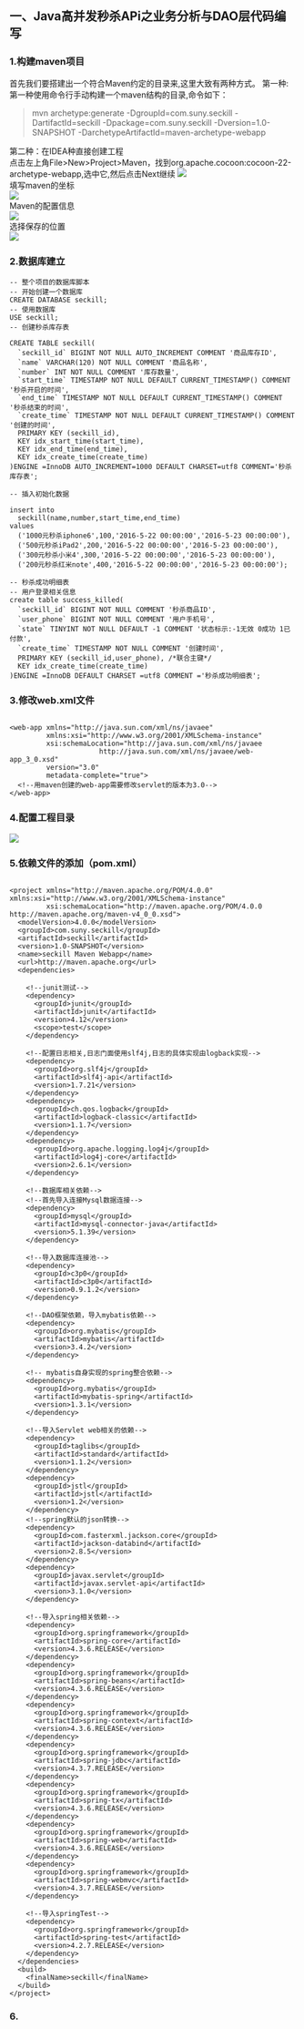 ## 一、Java高并发秒杀APi之业务分析与DAO层代码编写
### 1.构建maven项目
首先我们要搭建出一个符合Maven约定的目录来,这里大致有两种方式。
第一种:
第一种使用命令行手动构建一个maven结构的目录,命令如下：

>mvn archetype:generate -DgroupId=com.suny.seckill -DartifactId=seckill -Dpackage=com.suny.seckill -Dversion=1.0-SNAPSHOT -DarchetypeArtifactId=maven-archetype-webapp

第二种：在IDEA种直接创建工程            
点击左上角File>New>Project>Maven，找到org.apache.cocoon:cocoon-22-archetype-webapp,选中它,然后点击Next继续
![](https://github.com/foochane/seckill/blob/master/screenshot/maven工程创建1.png)  
填写maven的坐标            
![](https://github.com/foochane/seckill/blob/master/screenshot/maven工程创建2.png)  
Maven的配置信息      
![](https://github.com/foochane/seckill/blob/master/screenshot/maven工程创建3.png)  
选择保存的位置            
![](https://github.com/foochane/seckill/blob/master/screenshot/maven工程创建4.png)  
   
### 2.数据库建立                       
``` 
-- 整个项目的数据库脚本
-- 开始创建一个数据库
CREATE DATABASE seckill;
-- 使用数据库
USE seckill;
-- 创建秒杀库存表

CREATE TABLE seckill(
  `seckill_id` BIGINT NOT NULL AUTO_INCREMENT COMMENT '商品库存ID',
  `name` VARCHAR(120) NOT NULL COMMENT '商品名称',
  `number` INT NOT NULL COMMENT '库存数量',
  `start_time` TIMESTAMP NOT NULL DEFAULT CURRENT_TIMESTAMP() COMMENT '秒杀开启的时间',
  `end_time` TIMESTAMP NOT NULL DEFAULT CURRENT_TIMESTAMP() COMMENT '秒杀结束的时间',
  `create_time` TIMESTAMP NOT NULL DEFAULT CURRENT_TIMESTAMP() COMMENT '创建的时间',
  PRIMARY KEY (seckill_id),
  KEY idx_start_time(start_time),
  KEY idx_end_time(end_time),
  KEY idx_create_time(create_time)
)ENGINE =InnoDB AUTO_INCREMENT=1000 DEFAULT CHARSET=utf8 COMMENT='秒杀库存表';

-- 插入初始化数据

insert into
  seckill(name,number,start_time,end_time)
values
  ('1000元秒杀iphone6',100,'2016-5-22 00:00:00','2016-5-23 00:00:00'),
  ('500元秒杀iPad2',200,'2016-5-22 00:00:00','2016-5-23 00:00:00'),
  ('300元秒杀小米4',300,'2016-5-22 00:00:00','2016-5-23 00:00:00'),
  ('200元秒杀红米note',400,'2016-5-22 00:00:00','2016-5-23 00:00:00');

-- 秒杀成功明细表
-- 用户登录相关信息
create table success_killed(
  `seckill_id` BIGINT NOT NULL COMMENT '秒杀商品ID',
  `user_phone` BIGINT NOT NULL COMMENT '用户手机号',
  `state` TINYINT NOT NULL DEFAULT -1 COMMENT '状态标示:-1无效 0成功 1已付款',
  `create_time` TIMESTAMP NOT NULL COMMENT '创建时间',
  PRIMARY KEY (seckill_id,user_phone), /*联合主键*/
  KEY idx_create_time(create_time)
)ENGINE =InnoDB DEFAULT CHARSET =utf8 COMMENT ='秒杀成功明细表';
```

### 3.修改web.xml文件              
``` 

<web-app xmlns="http://java.sun.com/xml/ns/javaee"
         xmlns:xsi="http://www.w3.org/2001/XMLSchema-instance"
         xsi:schemaLocation="http://java.sun.com/xml/ns/javaee
                      http://java.sun.com/xml/ns/javaee/web-app_3_0.xsd"
         version="3.0"
         metadata-complete="true">
  <!--用maven创建的web-app需要修改servlet的版本为3.0-->
</web-app>
```


### 4.配置工程目录                                                           
![](https://github.com/foochane/seckill/blob/master/screenshot/配置工程目录.png)  


### 5.依赖文件的添加（pom.xml）
```

<project xmlns="http://maven.apache.org/POM/4.0.0" xmlns:xsi="http://www.w3.org/2001/XMLSchema-instance"
         xsi:schemaLocation="http://maven.apache.org/POM/4.0.0 http://maven.apache.org/maven-v4_0_0.xsd">
  <modelVersion>4.0.0</modelVersion>
  <groupId>com.suny.seckill</groupId>
  <artifactId>seckill</artifactId>
  <version>1.0-SNAPSHOT</version>
  <name>seckill Maven Webapp</name>
  <url>http://maven.apache.org</url>
  <dependencies>

    <!--junit测试-->
    <dependency>
      <groupId>junit</groupId>
      <artifactId>junit</artifactId>
      <version>4.12</version>
      <scope>test</scope>
    </dependency>

    <!--配置日志相关,日志门面使用slf4j,日志的具体实现由logback实现-->
    <dependency>
      <groupId>org.slf4j</groupId>
      <artifactId>slf4j-api</artifactId>
      <version>1.7.21</version>
    </dependency>
    <dependency>
      <groupId>ch.qos.logback</groupId>
      <artifactId>logback-classic</artifactId>
      <version>1.1.7</version>
    </dependency>
    <dependency>
      <groupId>org.apache.logging.log4j</groupId>
      <artifactId>log4j-core</artifactId>
      <version>2.6.1</version>
    </dependency>

    <!--数据库相关依赖-->
    <!--首先导入连接Mysql数据连接-->
    <dependency>
      <groupId>mysql</groupId>
      <artifactId>mysql-connector-java</artifactId>
      <version>5.1.39</version>
    </dependency>

    <!--导入数据库连接池-->
    <dependency>
      <groupId>c3p0</groupId>
      <artifactId>c3p0</artifactId>
      <version>0.9.1.2</version>
    </dependency>

    <!--DAO框架依赖，导入mybatis依赖-->
    <dependency>
      <groupId>org.mybatis</groupId>
      <artifactId>mybatis</artifactId>
      <version>3.4.2</version>
    </dependency>

    <!-- mybatis自身实现的spring整合依赖-->
    <dependency>
      <groupId>org.mybatis</groupId>
      <artifactId>mybatis-spring</artifactId>
      <version>1.3.1</version>
    </dependency>

    <!--导入Servlet web相关的依赖-->
    <dependency>
      <groupId>taglibs</groupId>
      <artifactId>standard</artifactId>
      <version>1.1.2</version>
    </dependency>
    <dependency>
      <groupId>jstl</groupId>
      <artifactId>jstl</artifactId>
      <version>1.2</version>
    </dependency>
    <!--spring默认的json转换-->
    <dependency>
      <groupId>com.fasterxml.jackson.core</groupId>
      <artifactId>jackson-databind</artifactId>
      <version>2.8.5</version>
    </dependency>
    <dependency>
      <groupId>javax.servlet</groupId>
      <artifactId>javax.servlet-api</artifactId>
      <version>3.1.0</version>
    </dependency>

    <!--导入spring相关依赖-->
    <dependency>
      <groupId>org.springframework</groupId>
      <artifactId>spring-core</artifactId>
      <version>4.3.6.RELEASE</version>
    </dependency>
    <dependency>
      <groupId>org.springframework</groupId>
      <artifactId>spring-beans</artifactId>
      <version>4.3.6.RELEASE</version>
    </dependency>
    <dependency>
      <groupId>org.springframework</groupId>
      <artifactId>spring-context</artifactId>
      <version>4.3.6.RELEASE</version>
    </dependency>
    <dependency>
      <groupId>org.springframework</groupId>
      <artifactId>spring-jdbc</artifactId>
      <version>4.3.7.RELEASE</version>
    </dependency>
    <dependency>
      <groupId>org.springframework</groupId>
      <artifactId>spring-tx</artifactId>
      <version>4.3.6.RELEASE</version>
    </dependency>
    <dependency>
      <groupId>org.springframework</groupId>
      <artifactId>spring-web</artifactId>
      <version>4.3.6.RELEASE</version>
    </dependency>
    <dependency>
      <groupId>org.springframework</groupId>
      <artifactId>spring-webmvc</artifactId>
      <version>4.3.7.RELEASE</version>
    </dependency>

    <!--导入springTest-->
    <dependency>
      <groupId>org.springframework</groupId>
      <artifactId>spring-test</artifactId>
      <version>4.2.7.RELEASE</version>
    </dependency>
  </dependencies>
  <build>
    <finalName>seckill</finalName>
  </build>
</project>

```
   
   

### 6. 

